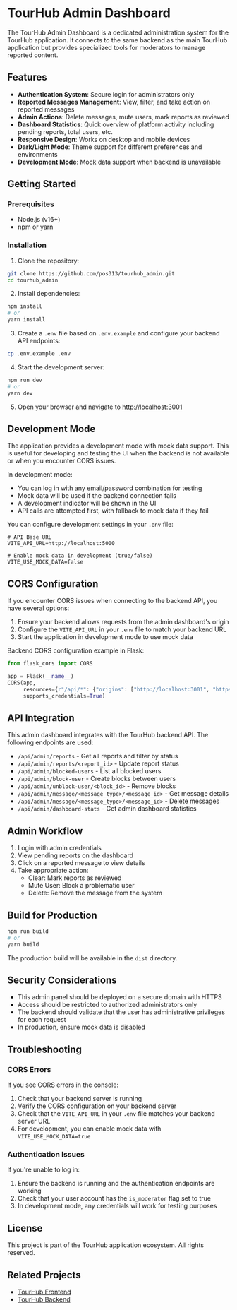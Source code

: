 # TourHub Admin Dashboard

The TourHub Admin Dashboard is a dedicated administration system for the TourHub application. It connects to the same backend as the main TourHub application but provides specialized tools for moderators to manage reported content.

## Features

- **Authentication System**: Secure login for administrators only
- **Reported Messages Management**: View, filter, and take action on reported messages
- **Admin Actions**: Delete messages, mute users, mark reports as reviewed
- **Dashboard Statistics**: Quick overview of platform activity including pending reports, total users, etc.
- **Responsive Design**: Works on desktop and mobile devices
- **Dark/Light Mode**: Theme support for different preferences and environments
- **Development Mode**: Mock data support when backend is unavailable

## Getting Started

### Prerequisites

- Node.js (v16+)
- npm or yarn

### Installation

1. Clone the repository:
```bash
git clone https://github.com/pos313/tourhub_admin.git
cd tourhub_admin
```

2. Install dependencies:
```bash
npm install
# or
yarn install
```

3. Create a `.env` file based on `.env.example` and configure your backend API endpoints:
```bash
cp .env.example .env
```

4. Start the development server:
```bash
npm run dev
# or
yarn dev
```

5. Open your browser and navigate to [http://localhost:3001](http://localhost:3001)

## Development Mode

The application provides a development mode with mock data support. This is useful for developing and testing the UI when the backend is not available or when you encounter CORS issues.

In development mode:
- You can log in with any email/password combination for testing
- Mock data will be used if the backend connection fails
- A development indicator will be shown in the UI
- API calls are attempted first, with fallback to mock data if they fail

You can configure development settings in your `.env` file:
```
# API Base URL
VITE_API_URL=http://localhost:5000

# Enable mock data in development (true/false)
VITE_USE_MOCK_DATA=false
```

## CORS Configuration

If you encounter CORS issues when connecting to the backend API, you have several options:

1. Ensure your backend allows requests from the admin dashboard's origin
2. Configure the `VITE_API_URL` in your `.env` file to match your backend URL
3. Start the application in development mode to use mock data

Backend CORS configuration example in Flask:
```python
from flask_cors import CORS

app = Flask(__name__)
CORS(app, 
     resources={r"/api/*": {"origins": ["http://localhost:3001", "https://youradmin.example.com"]}}, 
     supports_credentials=True)
```

## API Integration

This admin dashboard integrates with the TourHub backend API. The following endpoints are used:

- `/api/admin/reports` - Get all reports and filter by status
- `/api/admin/reports/<report_id>` - Update report status
- `/api/admin/blocked-users` - List all blocked users
- `/api/admin/block-user` - Create blocks between users
- `/api/admin/unblock-user/<block_id>` - Remove blocks
- `/api/admin/message/<message_type>/<message_id>` - Get message details
- `/api/admin/message/<message_type>/<message_id>` - Delete messages
- `/api/admin/dashboard-stats` - Get admin dashboard statistics

## Admin Workflow

1. Login with admin credentials
2. View pending reports on the dashboard
3. Click on a reported message to view details
4. Take appropriate action:
   - Clear: Mark reports as reviewed
   - Mute User: Block a problematic user
   - Delete: Remove the message from the system

## Build for Production

```bash
npm run build
# or
yarn build
```

The production build will be available in the `dist` directory.

## Security Considerations

- This admin panel should be deployed on a secure domain with HTTPS
- Access should be restricted to authorized administrators only
- The backend should validate that the user has administrative privileges for each request
- In production, ensure mock data is disabled

## Troubleshooting

### CORS Errors
If you see CORS errors in the console:
1. Check that your backend server is running
2. Verify the CORS configuration on your backend server
3. Check that the `VITE_API_URL` in your `.env` file matches your backend server URL
4. For development, you can enable mock data with `VITE_USE_MOCK_DATA=true`

### Authentication Issues
If you're unable to log in:
1. Ensure the backend is running and the authentication endpoints are working
2. Check that your user account has the `is_moderator` flag set to true
3. In development mode, any credentials will work for testing purposes

## License

This project is part of the TourHub application ecosystem. All rights reserved.

## Related Projects

- [TourHub Frontend](https://github.com/pos313/PWA-APP)
- [TourHub Backend](https://github.com/anjunabeats/tourhub_backend)